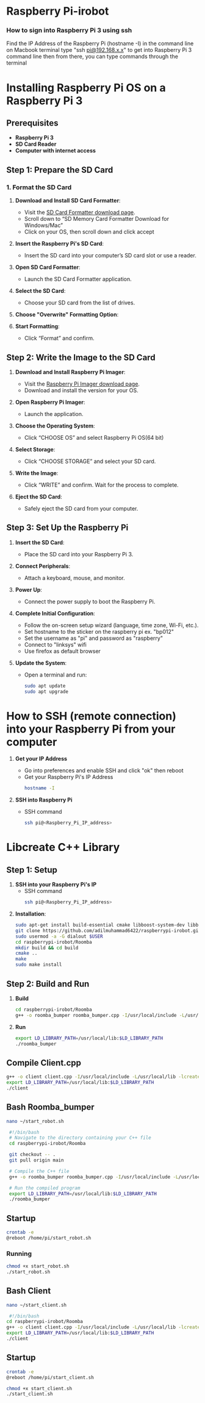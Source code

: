 # Raspberry Pi-irobot

### How to sign into Raspberry Pi 3 using ssh
Find the IP Address of the Raspberry Pi (hostname -I) in the command line
  on Macbook terminal type "ssh pi@192.168.x.x" to get into Raspberry Pi 3 command line
  then from there, you can type commands through the terminal

# Installing Raspberry Pi OS on a Raspberry Pi 3

## Prerequisites
- **Raspberry Pi 3**
- **SD Card Reader**
- **Computer with internet access**

## Step 1: Prepare the SD Card

### 1. Format the SD Card

1. **Download and Install SD Card Formatter**:
   - Visit the [SD Card Formatter download page](https://www.sdcard.org/downloads/formatter/).
   - Scroll down to “SD Memory Card Formatter Download for Windows/Mac”
   - Click on your OS, then scroll down and click accept

2. **Insert the Raspberry Pi's SD Card**:
   - Insert the SD card into your computer’s SD card slot or use a reader.

3. **Open SD Card Formatter**:
   - Launch the SD Card Formatter application.

4. **Select the SD Card**:
   - Choose your SD card from the list of drives.

5. **Choose "Overwrite" Formatting Option**:

6. **Start Formatting**:
   - Click “Format” and confirm.

## Step 2: Write the Image to the SD Card

1. **Download and Install Raspberry Pi Imager**:
   - Visit the [Raspberry Pi Imager download page](https://www.raspberrypi.com/software/).
   - Download and install the version for your OS.

2. **Open Raspberry Pi Imager**:
   - Launch the application.

3. **Choose the Operating System**:
   - Click “CHOOSE OS” and select Raspberry Pi OS(64 bit)

4. **Select Storage**:
   - Click “CHOOSE STORAGE” and select your SD card.

5. **Write the Image**:
   - Click “WRITE” and confirm. Wait for the process to complete.

6. **Eject the SD Card**:
   - Safely eject the SD card from your computer.

## Step 3: Set Up the Raspberry Pi

1. **Insert the SD Card**:
   - Place the SD card into your Raspberry Pi 3.

2. **Connect Peripherals**:
   - Attach a keyboard, mouse, and monitor.

3. **Power Up**:
   - Connect the power supply to boot the Raspberry Pi.

4. **Complete Initial Configuration**:
   - Follow the on-screen setup wizard (language, time zone, Wi-Fi, etc.).
   - Set hostname to the sticker on the raspberry pi ex. "bp012"
   - Set the username as "pi" and password as "raspberry"
   - Connect to "linksys" wifi
   - Use firefox as default browser
     
5. **Update the System**:
   - Open a terminal and run:
     ```sh
     sudo apt update
     sudo apt upgrade
     ```

# How to SSH (remote connection) into your Raspberry Pi from your computer
1. **Get your IP Address**
   - Go into preferences and enable SSH and click "ok" then reboot
   - Get your Raspberry Pi's IP Address
     ```sh
     hostname -I
     ```

3. **SSH into Raspberry Pi**
   - SSH command
     ```sh
     ssh pi@<Raspberry_Pi_IP_address>
     ```

# Libcreate C++ Library
## Step 1: Setup

1. **SSH into your Raspberry Pi's IP**
   - SSH command
     ```sh
     ssh pi@<Raspberry_Pi_IP_address>
     ```
2. **Installation**:
     ```sh
     sudo apt-get install build-essential cmake libboost-system-dev libboost-thread-dev
     git clone https://github.com/adilmuhammad6422/raspberrypi-irobot.git
     sudo usermod -a -G dialout $USER
     cd raspberrypi-irobot/Roomba
     mkdir build && cd build
     cmake ..
     make
     sudo make install
     ```

## Step 2: Build and Run
1. **Build**
     ```sh
     cd raspberrypi-irobot/Roomba
     g++ -o roomba_bumper roomba_bumper.cpp -I/usr/local/include -L/usr/local/lib -lcreate
     ```
2. **Run**
     ```sh
     export LD_LIBRARY_PATH=/usr/local/lib:$LD_LIBRARY_PATH
     ./roomba_bumper
     ```

## Compile Client.cpp
```sh
g++ -o client client.cpp -I/usr/local/include -L/usr/local/lib -lcreate -pthread
export LD_LIBRARY_PATH=/usr/local/lib:$LD_LIBRARY_PATH
./client
```


## Bash Roomba_bumper
```sh
nano ~/start_robot.sh
```

```bash
 #!/bin/bash
 # Navigate to the directory containing your C++ file
 cd raspberrypi-irobot/Roomba

 git checkout -- .
 git pull origin main

 # Compile the C++ file
 g++ -o roomba_bumper roomba_bumper.cpp -I/usr/local/include -L/usr/local/lib -lcreate

 # Run the compiled program
 export LD_LIBRARY_PATH=/usr/local/lib:$LD_LIBRARY_PATH
 ./roomba_bumper
```

## Startup
```sh
crontab -e
@reboot /home/pi/start_robot.sh
```

### Running

```sh
chmod +x start_robot.sh
./start_robot.sh
```

## Bash Client
```sh
nano ~/start_client.sh
```


```bash
 #!/bin/bash
cd raspberrypi-irobot/Roomba
g++ -o client client.cpp -I/usr/local/include -L/usr/local/lib -lcreate -pthread
export LD_LIBRARY_PATH=/usr/local/lib:$LD_LIBRARY_PATH
./client
```

## Startup
```sh
crontab -e
@reboot /home/pi/start_client.sh
```

```sh
chmod +x start_client.sh
./start_client.sh
```
